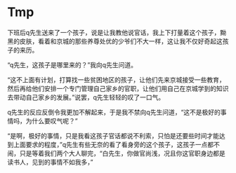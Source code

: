 # Tmp

下班后q先生送来了一个孩子，说是让我教他说官话，我上下打量着这个孩子，黝黑的皮肤，看着和京城的那些养尊处优的少爷们不大一样，这让我不仅好奇起这孩子的来历。

“q先生，这孩子是哪里来的？”我向q先生问道。

“这不上面有计划，打算找一些贫困地区的孩子，让他们先来京城接受一些教育，然后再给他们安排一个专门管理自己家乡的官职，让他们用自己在京城学到的知识去带动自己家乡的发展。”说罢，q先生轻轻的叹了一口气。

q先生的反应反倒令我更加不解起来，于是我不禁向q先生问道，“这不是极好的事情吗，为什么要叹气呢？”

“是啊，极好的事情，只是我看这孩子官话都说不利索，只怕是还要些时间才能达到上面要求的程度，”q先生有些无奈的看了看身旁的这个孩子，这孩子一点都不闹，只是等着我们两个大人聊完，“白先生，你做官尚浅，况且你这官职身边都是读书人，见到的事情不如我多，”

